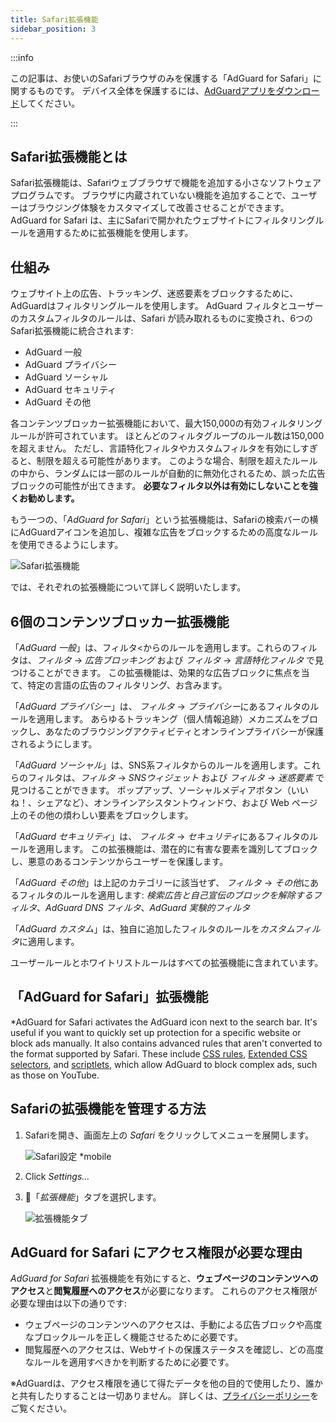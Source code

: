 ```yaml
---
title: Safari拡張機能
sidebar_position: 3
---
```


:::info

この記事は、お使いのSafariブラウザのみを保護する「AdGuard  for Safari」に関するものです。 デバイス全体を保護するには、[AdGuardアプリをダウンロード](https://agrd.io/download-kb-adblock)してください。

:::

## Safari拡張機能とは

Safari拡張機能は、Safariウェブブラウザで機能を追加する小さなソフトウェアプログラムです。 ブラウザに内蔵されていない機能を追加することで、ユーザーはブラウジング体験をカスタマイズして改善させることができます。 AdGuard for Safari は、主にSafariで開かれたウェブサイトにフィルタリングルールを適用するために拡張機能を使用します。

## 仕組み

ウェブサイト上の広告、トラッキング、迷惑要素をブロックするために、AdGuardはフィルタリングルールを使用します。 AdGuard フィルタとユーザーのカスタムフィルタのルールは、Safari が読み取れるものに変換され、6つのSafari拡張機能に統合されます:

- AdGuard 一般
- AdGuard プライバシー
- AdGuard ソーシャル
- AdGuard セキュリティ
- AdGuard その他

各コンテンツブロッカー拡張機能において、最大150,000の有効フィルタリングルールが許可されています。 ほとんどのフィルタグループのルール数は150,000を超えません。 ただし、言語特化フィルタやカスタムフィルタを有効にしすぎると、制限を超える可能性があります。 このような場合、制限を超えたルールの中から、ランダムには一部のルールが自動的に無効化されるため、誤った広告ブロックの可能性が出てきます。 **必要なフィルタ以外は有効にしないことを強くお勧めします。**

もう一つの、「*AdGuard for Safari*」という拡張機能は、Safariの検索バーの横にAdGuardアイコンを追加し、複雑な広告をブロックするための高度なルールを使用できるようにします。

![Safari拡張機能](https://cdn.adtidy.org/content/kb/ad_blocker/safari/adguard-for-safari-icon1.png)

では、それぞれの拡張機能について詳しく説明いたします。

## 6個のコンテンツブロッカー拡張機能

「*AdGuard 一般*」は、フィルタ<からのルールを適用します。これらのフィルタは、*フィルタ* → *広告ブロッキング* および *フィルタ* → *言語特化フィルタ* で見つけることができます。 この拡張機能は、効果的な広告ブロックに焦点を当て、特定の言語の広告のフィルタリング、お含みます。

「*AdGuard プライバシー*」は、 *フィルタ* → *プライバシー*にあるフィルタのルールを適用します。 あらゆるトラッキング（個人情報追跡）メカニズムをブロックし、あなたのブラウジングアクティビティとオンラインプライバシーが保護されるようにします。

「*AdGuard ソーシャル*」は、SNS系フィルタからのルールを適用します。これらのフィルタは、*フィルタ* → *SNSウィジェット* および *フィルタ* → *迷惑要素* で見つけることができます。 ポップアップ、ソーシャルメディアボタン（いいね！、シェアなど）、オンラインアシスタントウィンドウ、および Web ページ上のその他の煩わしい要素をブロックします。

「*AdGuard セキュリティ*」は、 *フィルタ* → *セキュリティ*にあるフィルタのルールを適用します。 この拡張機能は、潜在的に有害な要素を識別してブロックし、悪意のあるコンテンツからユーザーを保護します。

「*AdGuard その他*」は上記のカテゴリーに該当せず、 *フィルタ* → *その他*にあるフィルタのルールを適用します: *検索広告と自己宣伝のブロックを解除するフィルタ*、*AdGuard DNS フィルタ*、*AdGuard 実験的フィルタ*

「*AdGuard カスタム*」は、独自に追加したフィルタのルールを*カスタムフィルタ*に適用します。

ユーザールールとホワイトリストルールはすべての拡張機能に含まれています。

## 「AdGuard for Safari」拡張機能

*AdGuard for Safari activates the AdGuard icon next to the search bar. It's useful if you want to quickly set up protection for a specific website or block ads manually. It also contains advanced rules that aren't converted to the format supported by Safari. These include [CSS rules](/general/ad-filtering/create-own-filters#cosmetic-css-rules), [Extended CSS selectors](/general/ad-filtering/create-own-filters#extended-css-selectors), and [scriptlets](/general/ad-filtering/create-own-filters#scriptlets), which allow AdGuard to block complex ads, such as those on YouTube.

## Safariの拡張機能を管理する方法

1. Safariを開き、画面左上の *Safari* をクリックしてメニューを展開します。

    ![Safari設定 *mobile](https://cdn.adtidy.org/content/kb/ad_blocker/safari/adguard-for-safari-settings1.png)

1. Click *Settings...*

1. 🧩「*拡張機能*」タブを選択します。

    ![拡張機能タブ](https://cdn.adtidy.org/content/kb/ad_blocker/safari/adguard-for-safari-extensions1.png)

## AdGuard for Safari にアクセス権限が必要な理由

*AdGuard for Safari* 拡張機能を有効にすると、**ウェブページのコンテンツへのアクセス**と**閲覧履歴へのアクセス**が必要になります。 これらのアクセス権限が必要な理由は以下の通りです:

- ウェブページのコンテンツへのアクセスは、手動による広告ブロックや高度なブロックルールを正しく機能させるために必要です。
- 閲覧履歴へのアクセスは、Webサイトの保護ステータスを確認し、どの高度なルールを適用すべきかを判断するために必要です。

※AdGuardは、アクセス権限を通じて得たデータを他の目的で使用したり、誰かと共有したりすることは一切ありません。 詳しくは、[プライバシーポリシー](https://adguard.com/privacy.html)をご覧ください。
